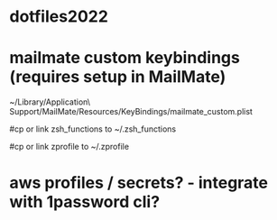 # dotfiles2022

# mailmate custom keybindings (requires setup in MailMate)
~/Library/Application\ Support/MailMate/Resources/KeyBindings/mailmate_custom.plist

#cp or link zsh_functions to ~/.zsh_functions

#cp or link zprofile to ~/.zprofile

# aws profiles / secrets? - integrate with 1password cli?
